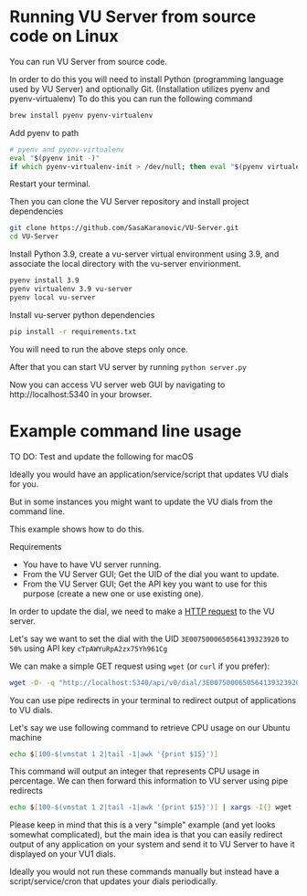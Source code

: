 # Running VU Server from source code on Linux

You can run VU Server from source code.

In order to do this you will need to install Python (programming language used by VU Server) and optionally Git.
(Installation utilizes pyenv and pyenv-virtualenv)
To do this you can run the following command

```zsh
brew install pyenv pyenv-virtualenv
```

Add pyenv to path
```zsh
# pyenv and pyenv-virtualenv
eval "$(pyenv init -)"
if which pyenv-virtualenv-init > /dev/null; then eval "$(pyenv virtualenv-init -)"; fi
```

Restart your terminal.

Then you can clone the VU Server repository and install project dependencies

```zsh
git clone https://github.com/SasaKaranovic/VU-Server.git
cd VU-Server
```

Install Python 3.9, create a vu-server virtual environment using 3.9, and associate the local directory with the vu-server envirionment.
```zsh
pyenv install 3.9
pyenv virtualenv 3.9 vu-server
pyenv local vu-server
```

Install vu-server python dependencies
```zsh
pip install -r requirements.txt

```


You will need to run the above steps only once.

After that you can start VU server by running `python server.py`

Now you can access VU server web GUI by navigating to http://localhost:5340 in your browser.



# Example command line usage
TO DO: Test and update the following for macOS

Ideally you would have an application/service/script that updates VU dials for you.

But in some instances you might want to update the VU dials from the command line.

This example shows how to do this.

Requirements

- You have to have VU server running.
- From the VU Server GUI; Get the UID of the dial you want to update.
- From the VU Server GUI; Get the API key you want to use for this purpose (create a new one or use existing one).


In order to update the dial, we need to make a [HTTP request](https://docs.vudials.com/api/dial_UID_set/) to the VU server.

Let's say we want to set the dial with the UID `3E0075000650564139323920` to `50%` using API key `cTpAWYuRpA2zx75Yh961Cg`

We can make a simple GET request using `wget` (or `curl` if you prefer):

```zsh
wget -O- -q "http://localhost:5340/api/v0/dial/3E0075000650564139323920/set?value=50&key=cTpAWYuRpA2zx75Yh961C" ; echo
```

You can use pipe redirects in your terminal to redirect output of applications to VU dials.

Let's say we use following command to retrieve CPU usage on our Ubuntu machine

```zsh
echo $[100-$(vmstat 1 2|tail -1|awk '{print $15}')]
```

This command will output an integer that represents CPU usage in percentage. We can then forward this information to VU server using pipe redirects

```zsh
echo $[100-$(vmstat 1 2|tail -1|awk '{print $15}')] | xargs -I{} wget -O- -q "http://localhost:5340/api/v0/dial/3E0075000650564139323920/set?value={}&key=cTpAWYuRpA2zx75Yh961C"; echo
```

Please keep in mind that this is a very "simple" example (and yet looks somewhat complicated), but the main idea is that you can easily redirect output of any application on your system and send it to VU Server to have it displayed on your VU1 dials.

Ideally you would not run these commands manually but instead have a script/service/cron that updates your dials periodically.

